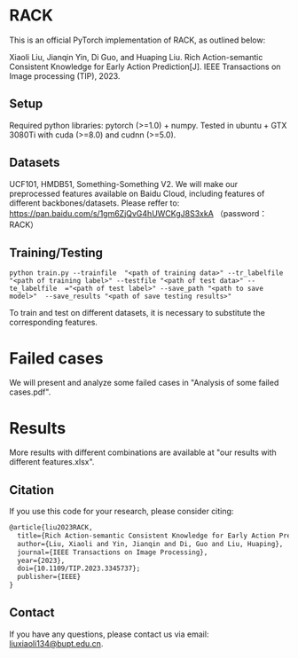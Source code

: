 
# RACK
This is an official PyTorch implementation of RACK, as outlined below: 

Xiaoli Liu, Jianqin Yin, Di Guo, and Huaping Liu. Rich Action-semantic Consistent Knowledge for Early Action Prediction[J]. IEEE Transactions on Image processing (TIP), 2023.

## Setup
Required python libraries: pytorch (>=1.0)  + numpy.
Tested in ubuntu +  GTX 3080Ti with cuda (>=8.0) and cudnn (>=5.0).

## Datasets
UCF101, HMDB51, Something-Something V2.
We will make our preprocessed features available on Baidu Cloud, including features of different backbones/datasets. Please reffer to: https://pan.baidu.com/s/1gm6ZjQvG4hUWCKgJ8S3xkA （password：RACK）



## Training/Testing

```shell
python train.py --trainfile  "<path of training data>" --tr_labelfile "<path of training label>" --testfile "<path of test data>" --te_labelfile  ="<path of test label>" --save_path "<path to save model>"  --save_results "<path of save testing results>" 
```
To train and test on different datasets, it is necessary to substitute the corresponding features.

# Failed cases
We will present and analyze some failed cases in "Analysis of some failed cases.pdf".


# Results
More results with different combinations are available at "our results with different features.xlsx".


## Citation
If you use this code for your research, please consider citing:
```latex
@article{liu2023RACK,
  title={Rich Action-semantic Consistent Knowledge for Early Action Prediction},
  author={Liu, Xiaoli and Yin, Jianqin and Di, Guo and Liu, Huaping},
  journal={IEEE Transactions on Image Processing},
  year={2023},
  doi={10.1109/TIP.2023.3345737};
  publisher={IEEE}
}
```

## Contact
If you have any questions, please contact us via email: liuxiaoli134@bupt.edu.cn.
